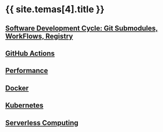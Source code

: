 # {{ site.temas[4].title }}

## [Software Development Cycle: Git Submodules, WorkFlows, Registry](control-version)

## [GitHub Actions](github-actions)

## [Performance](performance)

## [Docker](docker)

## [Kubernetes](kubernetes)

## [Serverless Computing](serverless)
